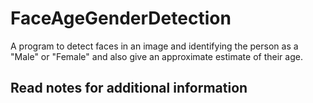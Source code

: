 # FaceAgeGenderDetection
A program to detect faces in an image and identifying the person as a "Male" or "Female" and also give an approximate estimate of their age.

## Read notes for additional information
